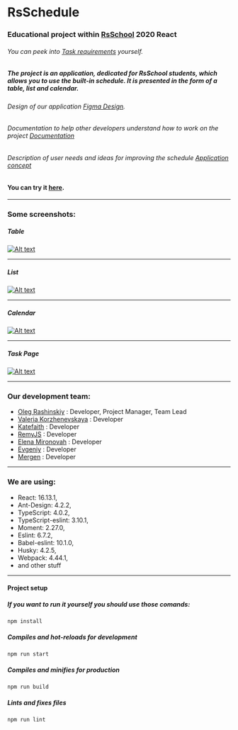 # RsSchedule

### Educational project within [RsSchool](https://rs.school/) 2020 React

###### You can peek into [Task requirements](https://github.com/rolling-scopes-school/tasks/blob/master/tasks/schedule.md) yourself.

##### The project is an application, dedicated for RsSchool students, which allows you to use the built-in schedule. It is presented in the form of a table, list and calendar. 

###### Design of our application [Figma Design](https://www.figma.com/file/v3tY3yYAt4oPpaBsBxR1nd/RSSchedule?node-id=0%3A1).

###### Documentation to help other developers understand how to work on the project [Documentation](https://docs.google.com/document/d/19-qJsi8nI8-Sw2wXUDAyZQudT5ObuTxMi0pqhNB2FmQ/edit)

###### Description of user needs and ideas for improving the schedule [Application concept](https://docs.google.com/spreadsheets/d/17yEkW8Iy4OmQjzS-bP6sCBxb_4VtPsWBwMhuDKLi_cU/edit#gid=0)

#### You can try it [here](https://rsschedule-team12-kefan1997.netlify.app/).

<hr>

### Some screenshots:

##### Table

[![Alt text](https://i.ibb.co/kQ2BgKK/Table.png)](https://ibb.co/Bq23VLL)

<hr>

##### List

[![Alt text](https://i.ibb.co/LhJkGrN/List.png)](https://ibb.co/R4Bv5Nj)

<hr>

##### Calendar

[![Alt text](https://i.ibb.co/Gpyy36f/Calendar.png)](https://ibb.co/yPttB9m)

<hr>

##### Task Page

[![Alt text](https://i.ibb.co/dPgjtNq/Task-Page.png)](https://ibb.co/WktG0rw)

<hr>

### Our development team:

- [Oleg Rashinskiy](https://github.com/Kefan1997) : Developer, Project Manager, Team Lead
- [Valeria Korzhenevskaya](https://github.com/ValeriaKorzhenevskaya) : Developer
- [Katefaith](https://github.com/katefaith) : Developer
- [RemyJS](https://github.com/RemyJS) : Developer
- [Elena Mironovah](https://github.com/mironovahl) : Developer
- [Evgeniy](https://github.com/jeka2100) : Developer
- [Mergen](https://github.com/skaltus) : Developer

<hr>

### We are using:

- React: 16.13.1,
- Ant-Design: 4.2.2, 
- TypeScript: 4.0.2,
- TypeScript-eslint: 3.10.1,
- Moment: 2.27.0,
- Eslint: 6.7.2,
- Babel-eslint: 10.1.0,
- Husky: 4.2.5,
- Webpack: 4.44.1,
- and other stuff

<hr>

#### Project setup

##### If you want to run it yourself you should use those comands:

```
npm install
```

##### Compiles and hot-reloads for development

```
npm run start
```

##### Compiles and minifies for production

```
npm run build
```

##### Lints and fixes files

```
npm run lint
```

